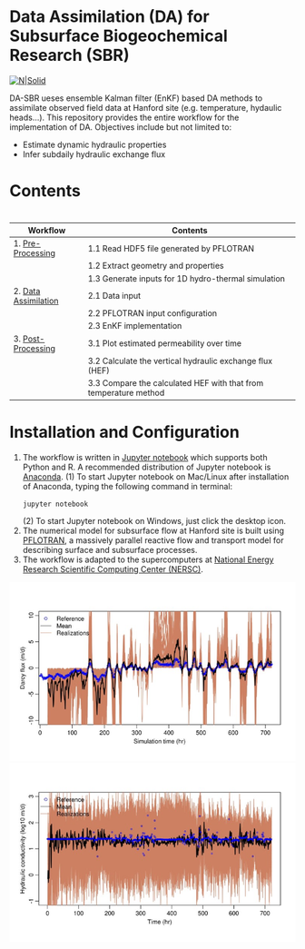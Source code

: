 # Data Assimilation (DA) for Subsurface Biogeochemical Research (SBR)

[![N|Solid](https://upload.wikimedia.org/wikipedia/en/thumb/1/17/Pacific_Northwest_National_Laboratory_logo.svg/200px-Pacific_Northwest_National_Laboratory_logo.svg.png)](https://www.pnnl.gov/)

DA-SBR ueses ensemble Kalman filter (EnKF) based DA methods to assimilate observed field data at Hanford site (e.g. temperature, hydaulic heads...). This repository provides the entire workflow for the implementation of DA. Objectives include but not limited to:

  - Estimate dynamic hydraulic properties
  - Infer subdaily hydraulic exchange flux

# Contents
# 
| Workflow | Contents |
| ------ | ------ |
| 1. [Pre-Processing](https://github.com/lovingckw/DA-SBR/blob/de59203c7399c596e7b24f05a147e28e63c7e23f/pre-processing.ipynb) | 1.1 Read HDF5 file generated by PFLOTRAN |
|                   | 1.2 Extract geometry and properties |
|                   | 1.3 Generate inputs for 1D hydro-thermal simulation |
| 2. [Data Assimilation](https://github.com/lovingckw/DA-SBR/blob/master/Data%20Assimilation.ipynb) | 2.1 Data input |
|                      | 2.2 PFLOTRAN input configuration |
|                      | 2.3 EnKF implementation |
| 3. [Post-Processing](https://github.com/lovingckw/DA-SBR/blob/de59203c7399c596e7b24f05a147e28e63c7e23f/post-processing.ipynb) | 3.1 Plot estimated permeability over time |
|                    | 3.2 Calculate the vertical hydraulic exchange flux (HEF) |
|                    | 3.3 Compare the calculated HEF with that from temperature method|


# Installation and Configuration

1. The workflow is written in [Jupyter notebook](http://jupyter.org/) which supports both Python and R. A recommended distribution of Jupyter notebook is [Anaconda](https://www.anaconda.com/download/).
  (1) To start Jupyter notebook on Mac/Linux after installation of Anaconda, typing the following command in terminal:
    ```sh
    jupyter notebook
    ```
    (2) To start Jupyter notebook on Windows, just click the desktop icon. 
2. The numerical model for subsurface flow at Hanford site is built using [PFLOTRAN](http://www.pflotran.org/), a massively parallel reactive flow and transport model for describing surface and subsurface processes.
3. The workflow is adapted to the supercomputers at [National Energy Research Scientific Computing Center (NERSC)](http://www.nersc.gov/).

![Estimated flux](https://github.com/lovingckw/DA-SBR/blob/master/Doc/temp/Picture1.jpg)
![Estimated perm](https://github.com/lovingckw/DA-SBR/blob/master/Doc/temp/Picture4.jpg)
